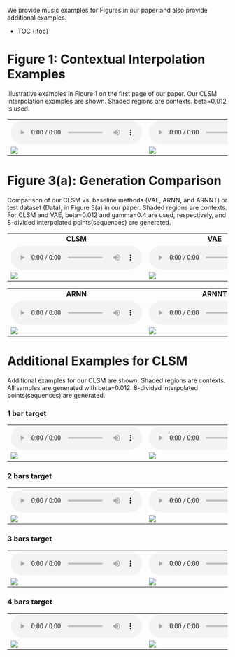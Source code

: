 We provide music examples for Figures in our paper and also provide additional examples.

* TOC
{:toc}

# Figure 1: Contextual Interpolation Examples
Illustrative examples in Figure 1 on the first page of our paper. 
Our CLSM interpolation examples are shown.
Shaded regions are contexts.
beta=0.012 is used.
<table>  
  <tr>
    <td style="text-align: center; vertical-align: middle;">
      <audio controls>
      <source src="https://contextual-latent-space-model.github.io/demo/music_examples/Music_for_Figure1/Figure1_left/sound.mp3">
      </audio>
    </td>
    <td style="text-align: center; vertical-align: middle;">
      <audio controls>
      <source src="https://contextual-latent-space-model.github.io/demo/music_examples/Music_for_Figure1/Figure1_right/sound.mp3">
      </audio>
    </td>
  </tr>
  
  <tr>
    <td><img src="https://contextual-latent-space-model.github.io/demo/music_examples/Music_for_Figure1/Figure1_left/image.png"></td>
    <td><img src="https://contextual-latent-space-model.github.io/demo/music_examples/Music_for_Figure1/Figure1_right/image.png"></td>
  </tr>
</table>

# Figure 3(a): Generation Comparison
Comparison of our CLSM vs. baseline methods (VAE, ARNN, and ARNNT) or test dataset (Data), in Figure 3(a) in our paper. 
Shaded regions are contexts.
For CLSM and VAE, beta=0.012 and gamma=0.4 are used, respectively,
and 8-divided interpolated points(sequences) are generated.
<table>
  <tr>
    <td style="text-align: center; vertical-align: middle;"><b>CLSM</b></td>
    <td style="text-align: center; vertical-align: middle;"><b>VAE</b></td>
  </tr>
  
  <tr>
    <td style="text-align: center; vertical-align: middle;">
      <audio controls>
      <source src="https://contextual-latent-space-model.github.io/demo/music_examples/Music_for_Figure3a/CSLM/sound.mp3">
      </audio>
    </td>
    <td style="text-align: center; vertical-align: middle;">
      <audio controls>
      <source src="https://contextual-latent-space-model.github.io/demo/music_examples/Music_for_Figure3a/VAE/sound.mp3">
      </audio>
    </td>
  </tr>
  
  <tr>
    <td><img src="https://contextual-latent-space-model.github.io/demo/music_examples/Music_for_Figure3a/CSLM/image_crop.png"></td>
    <td><img src="https://contextual-latent-space-model.github.io/demo/music_examples/Music_for_Figure3a/VAE/image_crop.png"></td>
  </tr>
</table>
 
<table>
  <tr>
    <td style="text-align: center; vertical-align: middle;"><b>ARNN</b></td>
    <td style="text-align: center; vertical-align: middle;"><b>ARNNT</b></td>
    <td style="text-align: center; vertical-align: middle;"><b>Data</b></td>
  </tr>
  
  <tr>
    <td style="text-align: center; vertical-align: middle;">
      <audio controls>
      <source src="https://contextual-latent-space-model.github.io/demo/music_examples/Music_for_Figure3a/ARNN/sound.mp3">
      </audio>
    </td>
    <td style="text-align: center; vertical-align: middle;">
      <audio controls>
      <source src="https://contextual-latent-space-model.github.io/demo/music_examples/Music_for_Figure3a/ARNNT/sound.mp3">
      </audio>
    </td>
    <td style="text-align: center; vertical-align: middle;">
      <audio controls>
      <source src="https://contextual-latent-space-model.github.io/demo/music_examples/Music_for_Figure3a/Data/sound.mp3">
      </audio>
    </td>
  </tr>
  
  <tr>
    <td><img src="https://contextual-latent-space-model.github.io/demo/music_examples/Music_for_Figure3a/ARNN/image_crop.png"></td>
    <td><img src="https://contextual-latent-space-model.github.io/demo/music_examples/Music_for_Figure3a/ARNNT/image_crop.png"></td>
    <td><img src="https://contextual-latent-space-model.github.io/demo/music_examples/Music_for_Figure3a/Data/image_crop.png"></td>
  </tr>
</table>


# Additional Examples for CLSM
Additional examples for our CLSM are shown.
Shaded regions are contexts.
All samples are generated with beta=0.012.
8-divided interpolated points(sequences) are generated.
### 1 bar target
<table>  
  <tr>
    <td style="text-align: center; vertical-align: middle;">
      <audio controls>
      <source src="https://contextual-latent-space-model.github.io/demo/music_examples/Additional_Music_for_CLSM/1bar_target/ex1/sound.mp3">
      </audio>
    </td>
    <td style="text-align: center; vertical-align: middle;">
      <audio controls>
      <source src="https://contextual-latent-space-model.github.io/demo/music_examples/Additional_Music_for_CLSM/1bar_target/ex2/sound.mp3">
      </audio>
    </td>
  </tr>
  
  <tr>
    <td><img src="https://contextual-latent-space-model.github.io/demo/music_examples/Additional_Music_for_CLSM/1bar_target/ex1/image.png"></td>
    <td><img src="https://contextual-latent-space-model.github.io/demo/music_examples/Additional_Music_for_CLSM/1bar_target/ex2/image.png"></td>
  </tr>
</table>

### 2 bars target
<table>  
  <tr>
    <td style="text-align: center; vertical-align: middle;">
      <audio controls>
      <source src="https://contextual-latent-space-model.github.io/demo/music_examples/Additional_Music_for_CLSM/2bars_target/ex1/sound.mp3">
      </audio>
    </td>
    <td style="text-align: center; vertical-align: middle;">
      <audio controls>
      <source src="https://contextual-latent-space-model.github.io/demo/music_examples/Additional_Music_for_CLSM/2bars_target/ex2/sound.mp3">
      </audio>
    </td>
  </tr>
  
  <tr>
    <td><img src="https://contextual-latent-space-model.github.io/demo/music_examples/Additional_Music_for_CLSM/2bars_target/ex1/image.png"></td>
    <td><img src="https://contextual-latent-space-model.github.io/demo/music_examples/Additional_Music_for_CLSM/2bars_target/ex2/image.png"></td>
  </tr>
</table>

### 3 bars target
<table>  
  <tr>
    <td style="text-align: center; vertical-align: middle;">
      <audio controls>
      <source src="https://contextual-latent-space-model.github.io/demo/music_examples/Additional_Music_for_CLSM/3bars_target/ex1/sound.mp3">
      </audio>
    </td>
    <td style="text-align: center; vertical-align: middle;">
      <audio controls>
      <source src="https://contextual-latent-space-model.github.io/demo/music_examples/Additional_Music_for_CLSM/3bars_target/ex2/sound.mp3">
      </audio>
    </td>
  </tr>
  
  <tr>
    <td><img src="https://contextual-latent-space-model.github.io/demo/music_examples/Additional_Music_for_CLSM/3bars_target/ex1/image.png"></td>
    <td><img src="https://contextual-latent-space-model.github.io/demo/music_examples/Additional_Music_for_CLSM/3bars_target/ex2/image.png"></td>
  </tr>
</table>

### 4 bars target
<table>  
  <tr>
    <td style="text-align: center; vertical-align: middle;">
      <audio controls>
      <source src="https://contextual-latent-space-model.github.io/demo/music_examples/Additional_Music_for_CLSM/4bars_target/ex1/sound.mp3">
      </audio>
    </td>
    <td style="text-align: center; vertical-align: middle;">
      <audio controls>
      <source src="https://contextual-latent-space-model.github.io/demo/music_examples/Additional_Music_for_CLSM/4bars_target/ex2/sound.mp3">
      </audio>
    </td>
  </tr>
  
  <tr>
    <td><img src="https://contextual-latent-space-model.github.io/demo/music_examples/Additional_Music_for_CLSM/4bars_target/ex1/image.png"></td>
    <td><img src="https://contextual-latent-space-model.github.io/demo/music_examples/Additional_Music_for_CLSM/4bars_target/ex2/image.png"></td>
  </tr>
</table>

